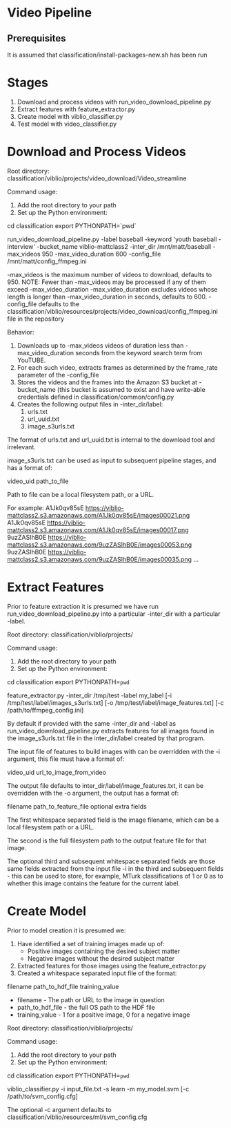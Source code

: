 Video Pipeline
==============

Prerequisites
-------------
It is assumed that classification/install-packages-new.sh has been run

Stages
======
1) Download and process videos with run_video_download_pipeline.py
2) Extract features with feature_extractor.py
3) Create model with viblio_classifier.py
4) Test model with video_classifier.py

Download and Process Videos
===========================

Root directory: classification/viblio/projects/video_download/Video_streamline

Command usage:

1) Add the root directory to your path
2) Set up the Python environment:

cd classification
export PYTHONPATH=\`pwd\`

run_video_download_pipeline.py 
  -label baseball
  -keyword 'youth baseball -interview' 
  -bucket_name viblio-mattclass2 
  -inter_dir /mnt/matt/baseball 
  -max_videos 950
  -max_video_duration 600
  -config_file /mnt/matt/config_ffmpeg.ini 

-max_videos is the maximum number of videos to download, defaults to 950. NOTE: Fewer than -max_videos may be processed if any of them exceed -max_video_duration
-max_video_duration excludes videos whose length is longer than -max_video_duration in seconds, defaults to 600.
-config_file defaults to the classification/viblio/resources/projects/video_download/config_ffmpeg.ini file in the repository

Behavior:

1. Downloads up to -max_videos videos of duration less than -max_video_duration seconds from the keyword search term from YouTUBE.
2. For each such video, extracts frames as determined by the frame_rate parameter of the -config_file
3. Stores the videos and the frames into the Amazon S3 bucket at -bucket_name (this bucket is assumed to exist and have write-able credentials defined in classification/common/config.py
4. Creates the following output files in -inter_dir/label:
   1. urls.txt
   2. url_uuid.txt
   3. image_s3urls.txt

The format of urls.txt and url_uuid.txt is internal to the download
tool and irrelevant.

image_s3urls.txt can be used as input to subsequent pipeline stages,
and has a format of:

video_uid path_to_file

Path to file can be a local filesystem path, or a URL.

For example:
A1Jk0qv85sE https://viblio-mattclass2.s3.amazonaws.com/A1Jk0qv85sE/images00021.png
A1Jk0qv85sE https://viblio-mattclass2.s3.amazonaws.com/A1Jk0qv85sE/images00017.png
9uzZASIhB0E https://viblio-mattclass2.s3.amazonaws.com/9uzZASIhB0E/images00053.png
9uzZASIhB0E https://viblio-mattclass2.s3.amazonaws.com/9uzZASIhB0E/images00035.png
...

Extract Features
================

Prior to feature extraction it is presumed we have run
run_video_download_pipeline.py into a particular -inter_dir with a
particular -label.

Root directory: classification/viblio/projects/

Command usage:

1) Add the root directory to your path
2) Set up the Python environment:

cd classification
export PYTHONPATH=`pwd`

feature_extractor.py
	-inter_dir /tmp/test
	-label my_label
	[-i /tmp/test/label/images_s3urls.txt]
	[-o /tmp/test/label/image_features.txt]
	[-c /path/to/ffmpeg_config.ini]

By default if provided with the same -inter_dir and -label as
run_video_download_pipeline.py extracts features for all images found
in the image_s3urls.txt file in the inter_dir/label created by that
program.

The input file of features to build images with can be overridden with
the -i argument, this file must have a format of:

video_uid url_to_image_from_video

The output file defaults to inter_dir/label/image_features.txt, it can
be overridden with the -o argument, the output has a format of:

filename path_to_feature_file optional extra fields

The first whitespace separated field is the image filename, which can
be a local filesystem path or a URL.

The second is the full filesystem path to the output feature file for that
image.

The optional third and subsequent whitespace separated fields are those
same fields extracted from the input file -i in the third and
subsequent fields - this can be used to store, for example, MTurk
classifications of 1 or 0 as to whether this image contains the
feature for the current label.

Create Model
============

Prior to model creation it is presumed we:

1. Have identified a set of training images made up of:
   * Positive images containing the desired subject matter
   * Negative images without the desired subject matter
2. Extracted features for those images using the feature_extractor.py
2. Created a whitespace separated input file of the format:

filename path_to_hdf_file training_value

* filename - The path or URL to the image in question
* path_to_hdf_file - the full OS path to the HDF file
* training_value - 1 for a positive image, 0 for a negative image

Root directory: classification/viblio/projects/

Command usage:

1) Add the root directory to your path
2) Set up the Python environment:

cd classification
export PYTHONPATH=`pwd`

viblio_classifier.py 
   -i input_file.txt
   -s learn
   -m my_model.svm
   [-c /path/to/svm_config.cfg]

The optional -c argument defaults to
classification/viblio/resources/ml/svm_config.cfg
